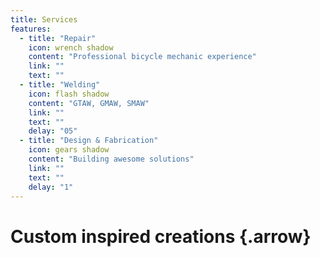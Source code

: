 ```yaml
---
title: Services
features:
  - title: "Repair"
    icon: wrench shadow
    content: "Professional bicycle mechanic experience"
    link: ""
    text: ""  
  - title: "Welding"
    icon: flash shadow
    content: "GTAW, GMAW, SMAW"
    link: ""
    text: ""
    delay: "05"   
  - title: "Design & Fabrication"
    icon: gears shadow
    content: "Building awesome solutions"
    link: ""
    text: ""
    delay: "1"     
---
```


# Custom inspired creations {.arrow}

